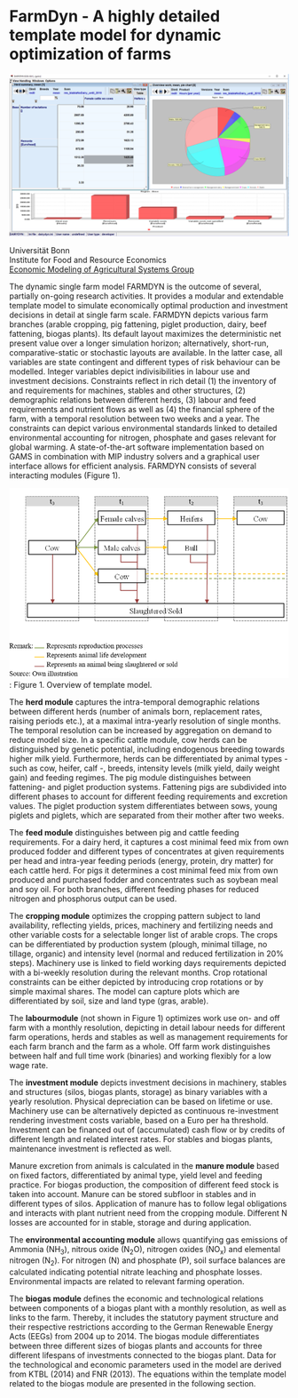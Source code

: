 # FarmDyn - A highly detailed template model for dynamic optimization of farms

![](/media/FarmDyn.png)

Universität Bonn<br/>
Institute for Food and Resource Economics<br/>
[Economic Modeling of Agricultural Systems Group](http://www.ilr.uni-bonn.de/em/em_e.htm)

The dynamic single farm model FARMDYN is the outcome of several,
partially on-going research activities. It provides a modular and
extendable template model to simulate economically optimal production
and investment decisions in detail at single farm scale. FARMDYN depicts
various farm branches (arable cropping, pig fattening, piglet
production, dairy, beef fattening, biogas plants). Its default layout
maximizes the deterministic net present value over a longer simulation
horizon; alternatively, short-run, comparative-static or stochastic
layouts are available. In the latter case, all variables are state
contingent and different types of risk behaviour can be modelled.
Integer variables depict indivisibilities in labour use and investment
decisions. Constraints reflect in rich detail (1) the inventory of and
requirements for machines, stables and other structures, (2) demographic
relations between different herds, (3) labour and feed requirements and
nutrient flows as well as (4) the financial sphere of the farm, with a
temporal resolution between two weeks and a year. The constraints can
depict various environmental standards linked to detailed environmental
accounting for nitrogen, phosphate and gases relevant for global
warming. A state-of-the-art software implementation based on GAMS in
combination with MIP industry solvers and a graphical user interface
allows for efficient analysis. FARMDYN consists of several interacting
modules (Figure 1).

![](media/figure2.png)
:   Figure 1.  Overview of template model.

The **herd module** captures the intra-temporal demographic relations
between different herds (number of animals born, replacement rates,
raising periods etc.), at a maximal intra-yearly resolution of single
months. The temporal resolution can be increased by aggregation on
demand to reduce model size. In a specific cattle module, cow herds can
be distinguished by genetic potential, including endogenous breeding
towards higher milk yield. Furthermore, herds can be differentiated by
animal types - such as cow, heifer, calf -, breeds, intensity levels
(milk yield, daily weight gain) and feeding regimes. The pig module
distinguishes between fattening- and piglet production systems.
Fattening pigs are subdivided into different phases to account for
different feeding requirements and excretion values. The piglet
production system differentiates between sows, young piglets and
piglets, which are separated from their mother after two weeks.

The **feed module** distinguishes between pig and cattle feeding
requirements. For a dairy herd, it captures a cost minimal feed mix from
own produced fodder and different types of concentrates at given
requirements per head and intra-year feeding periods (energy, protein,
dry matter) for each cattle herd. For pigs it determines a cost minimal
feed mix from own produced and purchased fodder and concentrates such as
soybean meal and soy oil. For both branches, different feeding phases
for reduced nitrogen and phosphorus output can be used.

The **cropping module** optimizes the cropping pattern subject to land
availability, reflecting yields, prices, machinery and fertilizing needs
and other variable costs for a selectable longer list of arable crops.
The crops can be differentiated by production system (plough, minimal
tillage, no tillage, organic) and intensity level (normal and reduced
fertilization in 20% steps). Machinery use is linked to field working
days requirements depicted with a bi-weekly resolution during the
relevant months. Crop rotational constraints can be either depicted by
introducing crop rotations or by simple maximal shares. The model can
capture plots which are differentiated by soil, size and land type
(gras, arable).

The **labourmodule** (not shown in Figure 1) optimizes work use on- and
off farm with a monthly resolution, depicting in detail labour needs for
different farm operations, herds and stables as well as management
requirements for each farm branch and the farm as a whole. Off farm work
distinguishes between half and full time work (binaries) and working
flexibly for a low wage rate.

The **investment module** depicts investment decisions in machinery,
stables and structures (silos, biogas plants, storage) as binary
variables with a yearly resolution. Physical depreciation can be based
on lifetime or use. Machinery use can be alternatively depicted as
continuous re-investment rendering investment costs variable, based on a
Euro per ha threshold. Investment can be financed out of (accumulated)
cash flow or by credits of different length and related interest rates.
For stables and biogas plants, maintenance investment is reflected as
well.

Manure excretion from animals is calculated in the **manure module**
based on fixed factors, differentiated by animal type, yield level and
feeding practice. For biogas production, the composition of different
feed stock is taken into account. Manure can be stored subfloor in
stables and in different types of silos. Application of manure has to
follow legal obligations and interacts with plant nutrient need from the
cropping module. Different N losses are accounted for in stable, storage
and during application.

The **environmental accounting module** allows quantifying gas emissions
of Ammonia (NH<sub>3</sub>), nitrous oxide (N<sub>2</sub>O), nitrogen oxides (NO<sub>x</sub>) and
elemental nitrogen (N<sub>2</sub>). For nitrogen (N) and phosphate (P), soil
surface balances are calculated indicating potential nitrate leaching
and phosphate losses. Environmental impacts are related to relevant
farming operation.

The **biogas module** defines the economic and technological relations
between components of a biogas plant with a monthly resolution, as well
as links to the farm. Thereby, it includes the statutory payment
structure and their respective restrictions according to the German
Renewable Energy Acts (EEGs) from 2004 up to 2014. The biogas module
differentiates between three different sizes of biogas plants and
accounts for three different lifespans of investments connected to the
biogas plant. Data for the technological and economic parameters used in
the model are derived from KTBL (2014) and FNR (2013). The equations
within the template model related to the biogas module are presented in
the following section.

